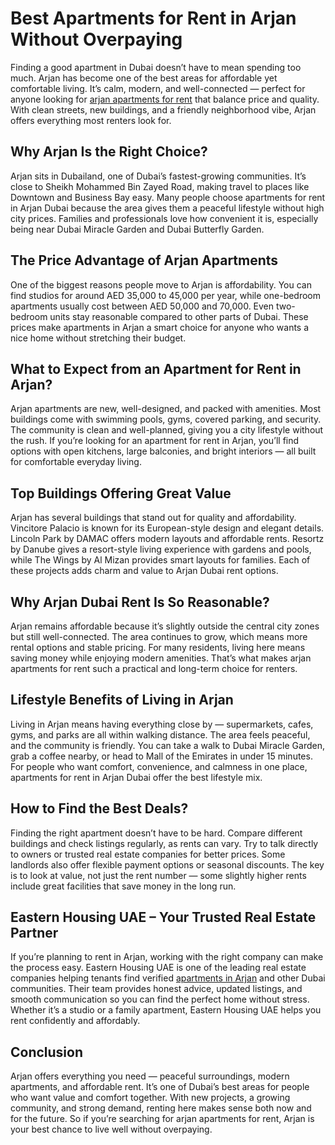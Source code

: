 # Best Apartments for Rent in Arjan Without Overpaying

Finding a good apartment in Dubai doesn’t have to mean spending too much. Arjan has become one of the best areas for affordable yet comfortable living. It’s calm, modern, and well-connected — perfect for anyone looking for [arjan apartments for rent](https://easternhousing.ae/property-type/apartments-for-rent-arjan/) that balance price and quality. With clean streets, new buildings, and a friendly neighborhood vibe, Arjan offers everything most renters look for.

## Why Arjan Is the Right Choice?

Arjan sits in Dubailand, one of Dubai’s fastest-growing communities. It’s close to Sheikh Mohammed Bin Zayed Road, making travel to places like Downtown and Business Bay easy. Many people choose apartments for rent in Arjan Dubai because the area gives them a peaceful lifestyle without high city prices. Families and professionals love how convenient it is, especially being near Dubai Miracle Garden and Dubai Butterfly Garden.

## The Price Advantage of Arjan Apartments

One of the biggest reasons people move to Arjan is affordability. You can find studios for around AED 35,000 to 45,000 per year, while one-bedroom apartments usually cost between AED 50,000 and 70,000. Even two-bedroom units stay reasonable compared to other parts of Dubai. These prices make apartments in Arjan a smart choice for anyone who wants a nice home without stretching their budget.

## What to Expect from an Apartment for Rent in Arjan?

Arjan apartments are new, well-designed, and packed with amenities. Most buildings come with swimming pools, gyms, covered parking, and security. The community is clean and well-planned, giving you a city lifestyle without the rush. If you’re looking for an apartment for rent in Arjan, you’ll find options with open kitchens, large balconies, and bright interiors — all built for comfortable everyday living.

## Top Buildings Offering Great Value

Arjan has several buildings that stand out for quality and affordability. Vincitore Palacio is known for its European-style design and elegant details. Lincoln Park by DAMAC offers modern layouts and affordable rents. Resortz by Danube gives a resort-style living experience with gardens and pools, while The Wings by Al Mizan provides smart layouts for families. Each of these projects adds charm and value to Arjan Dubai rent options.

## Why Arjan Dubai Rent Is So Reasonable?

Arjan remains affordable because it’s slightly outside the central city zones but still well-connected. The area continues to grow, which means more rental options and stable pricing. For many residents, living here means saving money while enjoying modern amenities. That’s what makes arjan apartments for rent such a practical and long-term choice for renters.

## Lifestyle Benefits of Living in Arjan

Living in Arjan means having everything close by — supermarkets, cafes, gyms, and parks are all within walking distance. The area feels peaceful, and the community is friendly. You can take a walk to Dubai Miracle Garden, grab a coffee nearby, or head to Mall of the Emirates in under 15 minutes. For people who want comfort, convenience, and calmness in one place, apartments for rent in Arjan Dubai offer the best lifestyle mix.

## How to Find the Best Deals?

Finding the right apartment doesn’t have to be hard. Compare different buildings and check listings regularly, as rents can vary. Try to talk directly to owners or trusted real estate companies for better prices. Some landlords also offer flexible payment options or seasonal discounts. The key is to look at value, not just the rent number — some slightly higher rents include great facilities that save money in the long run.

## Eastern Housing UAE – Your Trusted Real Estate Partner

If you’re planning to rent in Arjan, working with the right company can make the process easy. Eastern Housing UAE is one of the leading real estate companies helping tenants find verified [apartments in Arjan](https://easternhousing.ae/property-type/apartments-for-rent-arjan/) and other Dubai communities. Their team provides honest advice, updated listings, and smooth communication so you can find the perfect home without stress. Whether it’s a studio or a family apartment, Eastern Housing UAE helps you rent confidently and affordably.

## Conclusion

Arjan offers everything you need — peaceful surroundings, modern apartments, and affordable rent. It’s one of Dubai’s best areas for people who want value and comfort together. With new projects, a growing community, and strong demand, renting here makes sense both now and for the future. So if you’re searching for arjan apartments for rent, Arjan is your best chance to live well without overpaying.
